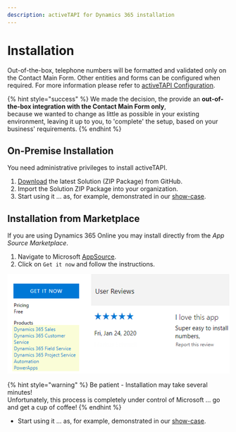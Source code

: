 ```yaml
---
description: activeTAPI for Dynamics 365 installation
---
```


# Installation

Out-of-the-box, telephone numbers will be formatted and validated only on the Contact Main Form. Other entities and forms can be configured when required. For more information please refer to [activeTAPI Configuration](../configuration/).

{% hint style="success" %}
We made the decision, the provide an **out-of-the-box integration with the Contact Main Form only**,   
because we wanted to change as little as possible in your existing environment, leaving it up to you, to 'complete' the setup, based on your business' requirements.
{% endhint %}

## On-Premise Installation

You need administrative privileges to install activeTAPI.

1. [Download](https://github.com/SchmidteServices/activeTAPI-Dyn365/tree/master/download) the latest Solution \(ZIP Package\) from GitHub.
2. Import the Solution ZIP Package into your organization.
3. Start using it ... as, for example, demonstrated in our [show-case](usecase.md). 

## Installation from Marketplace

If you are using Dynamics 365 Online you may install directly from the _App Source Marketplace_.

1. Navigate to Microsoft [AppSource](https://appsource.microsoft.com/en-us/product/dynamics-365/schmidteservices.activetapi).
2. Click on `Get it now` and follow the instructions.

![AppSource Overview](../../../.gitbook/assets/appsourceoverview.png)

{% hint style="warning" %}
Be patient - Installation may take several minutes!  
Unfortunately, this process is completely under control of Microsoft ... go and get a cup of coffee!
{% endhint %}

* Start using it ... as, for example, demonstrated in our [show-case](usecase.md). 

